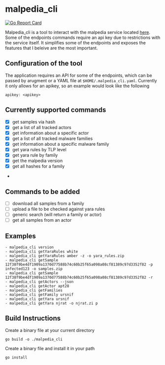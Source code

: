 # malpedia_cli

[![Go Report Card](https://goreportcard.com/badge/github.com/PimmyTrousers/malpedia_cli)](https://goreportcard.com/report/github.com/PimmyTrousers/malpedia_cli)

Malpedia_cli is a tool to interact with the malpedia service located [here](https://malpedia.caad.fkie.fraunhofer.de). Some of the endpoints commands require an api key due to restrictions with the service itself. It simplifies some of the endpoints and exposes the features that I beleive are the most important. 

## Configuration of the tool
The application requires an API for some of the endpoints, which can be passed by arugment or a YAML file at `$HOME/.malpedia_cli.yaml`. Currently it only allows for an apikey, so an example would look like the following 

```
apikey: <apikey>
```

## Currently supported commands
- [X] get samples via hash 
- [X] get a list of all tracked actors 
- [X] get information about a specific actor 
- [X] get a list of all tracked malware families 
- [X] get information about a specific malware family 
- [X] get yara rules by TLP level 
- [X] get yara rule by family 
- [X] get the malpedia version
- [X] get all hashes for a family 
- 

## Commands to be added 
- [ ] download all samples from a family 
- [ ] upload a file to be checked against yara rules 
- [ ] generic search (will return a family or actor)
- [ ] get all samples from an actor 

## Examples 
```
- malpedia_cli version
- malpedia_cli getYaraRules white
- malpedia_cli getYaraRules amber -z -o yara_rules.zip
- malpedia_cli getSample 12f38f9be4df1909a1370d77588b74c60b25f65a098a08cf81389c97d3352f82 -p infected123 -o samples.zip
- malpedia_cli getSample 12f38f9be4df1909a1370d77588b74c60b25f65a098a08cf81389c97d3352f82 -r 
- malpedia_cli getActors --json
- malpedia_cli getActor apt28
- malpedia_cli getFamilies
- malpedia_cli getFamily ursnif
- malpedia_cli getYara ursnif 
- malpedia_cli getYara njrat -o njrat.zi p
```

## Build Instructions
Create a binary file at your current directory
```
go build -o ./malpedia_cli
```
Create a binary file and install it in your path
```
go install
```